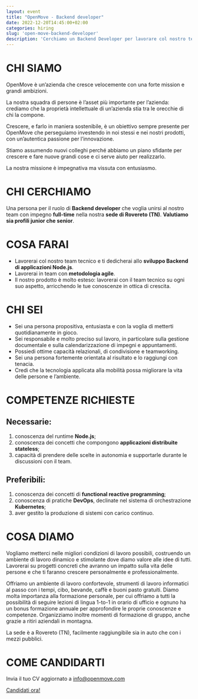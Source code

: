 ```yaml
---
layout: event
title: "OpenMove - Backend developer"
date: 2022-12-20T14:45:00+02:00
categories: hiring
slug: 'open-move-backend-developer'
description: 'Cerchiamo un Backend Developer per lavorare col nostro team allo sviluppo backend di applicazioni Node.js, che sia una persona con la voglia di mettersi quotidianamente in gioco, orientata al risultato e volenterosa di lavorare in squadra.'
---
```


# CHI SIAMO
OpenMove è un’azienda che cresce velocemente con una forte mission e grandi ambizioni.

La nostra squadra di persone è l’asset più importante per l’azienda: crediamo che la proprietà intellettuale di un’azienda stia tra le orecchie di chi la compone.

Crescere, e farlo in maniera sostenibile, è un obiettivo sempre presente per OpenMove che perseguiamo investendo in noi stessi e nei nostri prodotti, con un’autentica passione per l’innovazione.

Stiamo assumendo nuovi colleghi perché abbiamo un piano sfidante per crescere e fare nuove grandi cose e ci serve aiuto per realizzarlo.

La nostra missione è impegnativa ma vissuta con entusiasmo.

# CHI CERCHIAMO
Una persona per il ruolo di **Backend developer** che voglia unirsi al nostro team con impegno **full-time** nella nostra **sede di Rovereto (TN)**. **Valutiamo sia profili junior che senior**.

# COSA FARAI
- Lavorerai col nostro team tecnico e ti dedicherai allo **sviluppo Backend di applicazioni Node.js**. 
- Lavorerai in team con **metodologia agile**.
- Il nostro prodotto è molto esteso: lavorerai con il team tecnico su ogni suo aspetto, arricchendo le tue conoscenze in ottica di crescita.

# CHI SEI
- Sei una persona propositiva, entusiasta e con la voglia di metterti quotidianamente in gioco.
- Sei responsabile e molto preciso sul lavoro, in particolare sulla gestione documentale e sulla calendarizzazione di impegni e appuntamenti.
- Possiedi ottime capacità relazionali, di condivisione e teamworking.
- Sei una persona fortemente orientata al risultato e lo raggiungi con tenacia.
- Credi che la tecnologia applicata alla mobilità possa migliorare la vita delle persone e l’ambiente.

# COMPETENZE RICHIESTE
## Necessarie:
1. conoscenza del runtime **Node.js**;
2. conoscenza dei concetti che compongono **applicazioni distribuite stateless**;
3. capacità di prendere delle scelte in autonomia e supportarle durante le discussioni con il team.
## Preferibili:
1. conoscenza dei concetti di **functional reactive programming**;
2. conoscenza di pratiche **DevOps**, declinate nel sistema di orchestrazione **Kubernetes**;
3. aver gestito la produzione di sistemi con carico continuo.

# COSA DIAMO
Vogliamo metterci nelle migliori condizioni di lavoro possibili, costruendo un ambiente di lavoro dinamico e stimolante dove diamo valore alle idee di tutti. Lavorerai su progetti concreti che avranno un impatto sulla vita delle persone e che ti faranno crescere personalmente e professionalmente.

Offriamo un ambiente di lavoro confortevole, strumenti di lavoro informatici al passo con i tempi, cibo, bevande, caffè e buoni pasto gratuiti. Diamo molta importanza alla formazione personale, per cui offriamo a tutti la possibilità di seguire lezioni di lingua 1-to-1 in orario di ufficio e ognuno ha un bonus formazione annuale per approfondire le proprie conoscenze e competenze. Organizziamo inoltre momenti di formazione di gruppo, anche grazie a ritiri aziendali in montagna.

La sede è a Rovereto (TN), facilmente raggiungibile sia in auto che con i mezzi pubblici.

# COME CANDIDARTI
Invia il tuo CV aggiornato a [info@openmove.com](mailto:info@openmove.com)

<a class="btn btn-primary text-white btn-lg mt-3" target="_blank" href="mailto:info@openmove.com">Candidati ora!</a>